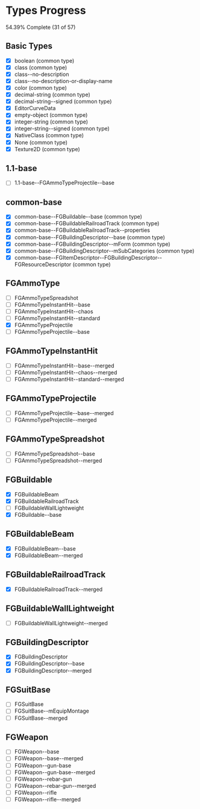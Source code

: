 # Types Progress

54.39% Complete (31 of 57)

## Basic Types

-   [x] boolean (common type)
-   [x] class (common type)
-   [x] class--no-description
-   [x] class--no-description-or-display-name
-   [x] color (common type)
-   [x] decimal-string (common type)
-   [x] decimal-string--signed (common type)
-   [x] EditorCurveData
-   [x] empty-object (common type)
-   [x] integer-string (common type)
-   [x] integer-string--signed (common type)
-   [x] NativeClass (common type)
-   [x] None (common type)
-   [x] Texture2D (common type)

## 1.1-base

-   [ ] 1.1-base--FGAmmoTypeProjectile--base

## common-base

-   [x] common-base--FGBuildable--base (common type)
-   [x] common-base--FGBuildableRailroadTrack (common type)
-   [x] common-base--FGBuildableRailroadTrack--properties
-   [x] common-base--FGBuildingDescriptor--base (common type)
-   [x] common-base--FGBuildingDescriptor--mForm (common type)
-   [x] common-base--FGBuildingDescriptor--mSubCategories (common type)
-   [x] common-base--FGItemDescriptor--FGBuildingDescriptor--FGResourceDescriptor (common type)

## FGAmmoType

-   [ ] FGAmmoTypeSpreadshot
-   [ ] FGAmmoTypeInstantHit--base
-   [ ] FGAmmoTypeInstantHit--chaos
-   [ ] FGAmmoTypeInstantHit--standard
-   [x] FGAmmoTypeProjectile
-   [ ] FGAmmoTypeProjectile--base

## FGAmmoTypeInstantHit

-   [ ] FGAmmoTypeInstantHit--base--merged
-   [ ] FGAmmoTypeInstantHit--chaos--merged
-   [ ] FGAmmoTypeInstantHit--standard--merged

## FGAmmoTypeProjectile

-   [ ] FGAmmoTypeProjectile--base--merged
-   [ ] FGAmmoTypeProjectile--merged

## FGAmmoTypeSpreadshot

-   [ ] FGAmmoTypeSpreadshot--base
-   [ ] FGAmmoTypeSpreadshot--merged

## FGBuildable

-   [x] FGBuildableBeam
-   [x] FGBuildableRailroadTrack
-   [ ] FGBuildableWallLightweight
-   [x] FGBuildable--base

## FGBuildableBeam

-   [x] FGBuildableBeam--base
-   [x] FGBuildableBeam--merged

## FGBuildableRailroadTrack

-   [x] FGBuildableRailroadTrack--merged

## FGBuildableWallLightweight

-   [ ] FGBuildableWallLightweight--merged

## FGBuildingDescriptor

-   [x] FGBuildingDescriptor
-   [x] FGBuildingDescriptor--base
-   [x] FGBuildingDescriptor--merged

## FGSuitBase

-   [ ] FGSuitBase
-   [ ] FGSuitBase--mEquipMontage
-   [ ] FGSuitBase--merged

## FGWeapon

-   [ ] FGWeapon--base
-   [ ] FGWeapon--base--merged
-   [ ] FGWeapon--gun-base
-   [ ] FGWeapon--gun-base--merged
-   [ ] FGWeapon--rebar-gun
-   [ ] FGWeapon--rebar-gun--merged
-   [ ] FGWeapon--rifle
-   [ ] FGWeapon--rifle--merged
